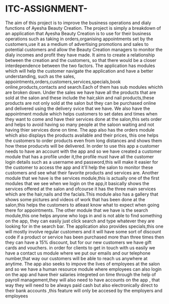 # ITC-ASSIGNMENT-
The aim of this project is to improve the business operations and dialy functions of Ayesha Beauty Creation.
The project is simply a breakdown of an application that Ayesha Beauty Creation is to use for their business operations such as taking in orders,organising appointments set by the customers,use it as a medium of advertising promotions and sales to potential customers and allow the Beauty  Creation managers to monitor the dialy incomes and profit they have made.
It aims to create a relationship between the creation and the customers, so that there would be a closer interdependence between the two factors.
The application has modules which will help the customer navigate the application and have a better understanding, such as the sales, appointments,orders,customers,services,specials,book online,products,contacts and search.Each of them has sub modules whichh are broken down.
Under the sales we have have all the products that are sold at the salon and these include the hair,skin and nail products,these products are not only sold at the salon but they can be purchased online and delivered using the delivery svice that we have.
We also have the appointment module which helps customers to set dates and times when they want to come and have their services done at the salon,this sets order and helps to avoid having so many people at the saloon waiting and not having thier services done on time.
The app also has the orders module which also displays the products available and their prices, this one helps the customers to order products even from long distances and shows them how these producvts will be delivered.
In order to use this app a customer needs to have an account with the app and so we have created a customer module that has a profile under it,the profile must have all the customer login details such as a username and password,this will make it easier for the customer to access the app and it'll help the salon to monitor these customers and see what their favorite products and services are.
Another module that we have is the services module,this is actually one of the first modules that we see when we login on the app,it basically shows the services offered at the salon and ofcourse it has the three main services which are the hair,nails and the facials.This module also has a gallery that shows some pictures and videos of work that has been done at the salon,this helps the customers to atleast know what to expect when going there for appointments.
The other module that we have is the search module,this one helps anyone who logs in and is not able to find something on the app, they can easily just click search and type whatever they are looking for in the search bar.
The application also provides specials,this one will mostly involve regular customers and it will have some sort of discount code if a product or service has been purchased more than three times then they can have a 15% discount, but for our new customers we have gift cards and vouchers.
in order for clients to get in touch with us easily we have a contact us module where we put our emails and our telephone number,that way our customers will be able to reach us anywhere at anytime.
The app also seeks to impove the lives of employees at the salon and so we have a human resource module where employees can also login on the app and have their salaries integreted on time through the help of payroll management,they will also need to have accounts on the app , that way they will need to be always paid cash but also electronically direct to their bank accounts ,this feature will only be accesed by the employers and employees
